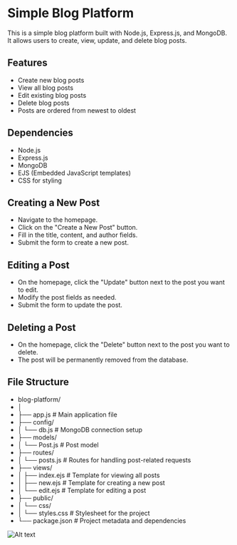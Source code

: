 # Simple Blog Platform

This is a simple blog platform built with Node.js, Express.js, and MongoDB. It allows users to create, view, update, and delete blog posts.

## Features

- Create new blog posts
- View all blog posts
- Edit existing blog posts
- Delete blog posts
- Posts are ordered from newest to oldest

## Dependencies

- Node.js
- Express.js
- MongoDB
- EJS (Embedded JavaScript templates)
- CSS for styling

## Creating a New Post

- Navigate to the homepage.
- Click on the "Create a New Post" button.
- Fill in the title, content, and author fields.
- Submit the form to create a new post.

## Editing a Post

- On the homepage, click the "Update" button next to the post you want to edit.
- Modify the post fields as needed.
- Submit the form to update the post.

## Deleting a Post

- On the homepage, click the "Delete" button next to the post you want to delete.
- The post will be permanently removed from the database.

## File Structure

- blog-platform/
- │
- ├── app.js                 # Main application file
- ├── config/
- │   └── db.js              # MongoDB connection setup
- ├── models/
- │   └── Post.js            # Post model
- ├── routes/
- │   └── posts.js           # Routes for handling post-related requests
- ├── views/
- │   ├── index.ejs          # Template for viewing all posts
- │   ├── new.ejs            # Template for creating a new post
- │   └── edit.ejs           # Template for editing a post
- ├── public/
- │   └── css/
- │       └── styles.css     # Stylesheet for the project
- └── package.json           # Project metadata and dependencies

![Alt text](/Users/yagmuraydemir/Desktop/blog-platform/photos/blog.png)
